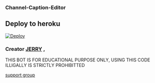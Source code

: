 ### Channel-Caption-Editor

## Deploy to heroku 

[![Deploy](https://www.herokucdn.com/deploy/button.svg)](https://heroku.com/deploy?template=https://github.com/Killersparrow0/Channel-Caption-Editor-ver1.0)


### Creator [JERRY](https://t.me/joinchat/vcOhk8tX214zNGQ1) , 

THIS BOT IS FOR EDUCATIONAL PURPOSE ONLY, USING THIS CODE ILLIGALLY IS STRICTLY PROHIBITTED


[support group ](https://t.me/joinchat/vcOhk8tX214zNGQ1)
